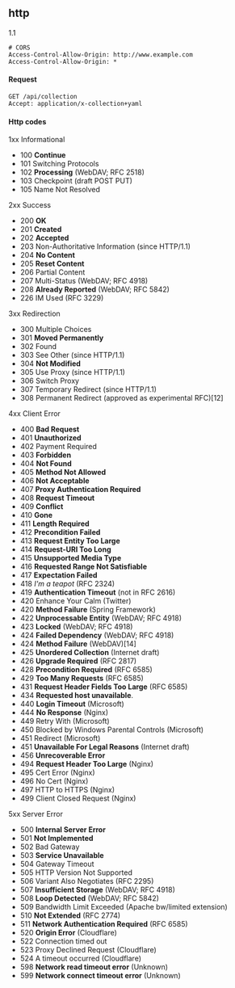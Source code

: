 http
-
1.1

````
# CORS
Access-Control-Allow-Origin: http://www.example.com
Access-Control-Allow-Origin: *
````

#### Request

````
GET /api/collection
Accept: application/x-collection+yaml
````

#### Http codes

1xx Informational

* 100 **Continue**
* 101 Switching Protocols
* 102 **Processing** (WebDAV; RFC 2518)
* 103 Checkpoint (draft POST PUT)
* 105 Name Not Resolved

2xx Success

* 200 **OK**
* 201 **Created**
* 202 **Accepted**
* 203 Non-Authoritative Information (since HTTP/1.1)
* 204 **No Content**
* 205 **Reset Content**
* 206 Partial Content
* 207 Multi-Status (WebDAV; RFC 4918)
* 208 **Already Reported** (WebDAV; RFC 5842)
* 226 IM Used (RFC 3229)

3xx Redirection

* 300 Multiple Choices
* 301 **Moved Permanently**
* 302 Found
* 303 See Other (since HTTP/1.1)
* 304 **Not Modified**
* 305 Use Proxy (since HTTP/1.1)
* 306 Switch Proxy
* 307 Temporary Redirect (since HTTP/1.1)
* 308 Permanent Redirect (approved as experimental RFC)[12]

4xx Client Error

* 400 **Bad Request**
* 401 **Unauthorized**
* 402 Payment Required
* 403 **Forbidden**
* 404 **Not Found**
* 405 **Method Not Allowed**
* 406 **Not Acceptable**
* 407 **Proxy Authentication Required**
* 408 **Request Timeout**
* 409 **Conflict**
* 410 **Gone**
* 411 **Length Required**
* 412 **Precondition Failed**
* 413 **Request Entity Too Large**
* 414 **Request-URI Too Long**
* 415 **Unsupported Media Type**
* 416 **Requested Range Not Satisfiable**
* 417 **Expectation Failed**
* 418 *I'm a teapot* (RFC 2324)
* 419 **Authentication Timeout** (not in RFC 2616)
* 420 Enhance Your Calm (Twitter)
* 420 **Method Failure** (Spring Framework)
* 422 **Unprocessable Entity** (WebDAV; RFC 4918)
* 423 **Locked** (WebDAV; RFC 4918)
* 424 **Failed Dependency** (WebDAV; RFC 4918)
* 424 **Method Failure** (WebDAV)[14]
* 425 **Unordered Collection** (Internet draft)
* 426 **Upgrade Required** (RFC 2817)
* 428 **Precondition Required** (RFC 6585)
* 429 **Too Many Requests** (RFC 6585)
* 431 **Request Header Fields Too Large** (RFC 6585)
* 434 **Requested host unavailable**.
* 440 **Login Timeout** (Microsoft)
* 444 **No Response** (Nginx)
* 449 Retry With (Microsoft)
* 450 Blocked by Windows Parental Controls (Microsoft)
* 451 Redirect (Microsoft)
* 451 **Unavailable For Legal Reasons** (Internet draft)
* 456 **Unrecoverable Error**
* 494 **Request Header Too Large** (Nginx)
* 495 Cert Error (Nginx)
* 496 No Cert (Nginx)
* 497 HTTP to HTTPS (Nginx)
* 499 Client Closed Request (Nginx)

5xx Server Error

* 500 **Internal Server Error**
* 501 **Not Implemented**
* 502 Bad Gateway
* 503 **Service Unavailable**
* 504 Gateway Timeout
* 505 HTTP Version Not Supported
* 506 Variant Also Negotiates (RFC 2295)
* 507 **Insufficient Storage** (WebDAV; RFC 4918)
* 508 **Loop Detected** (WebDAV; RFC 5842)
* 509 Bandwidth Limit Exceeded (Apache bw/limited extension)
* 510 **Not Extended** (RFC 2774)
* 511 **Network Authentication Required** (RFC 6585)
* 520 **Origin Error** (Cloudflare)
* 522 Connection timed out
* 523 Proxy Declined Request (Cloudflare)
* 524 A timeout occurred (Cloudflare)
* 598 **Network read timeout error** (Unknown)
* 599 **Network connect timeout error** (Unknown)
